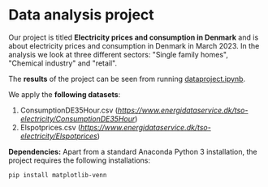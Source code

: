 # Data analysis project
Our project is titled **Electricity prices and consumption in Denmark** and is about electricity prices and consumption in Denmark in March 2023. In the analysis we look at three different sectors: "Single family homes", "Chemical industry" and "retail". 

The **results** of the project can be seen from running [dataproject.ipynb](dataproject.ipynb).

We apply the **following datasets**:

1. ConsumptionDE35Hour.csv (*https://www.energidataservice.dk/tso-electricity/ConsumptionDE35Hour*) 
2. Elspotprices.csv (*https://www.energidataservice.dk/tso-electricity/Elspotprices*)

**Dependencies:** Apart from a standard Anaconda Python 3 installation, the project requires the following installations:

``pip install matplotlib-venn``